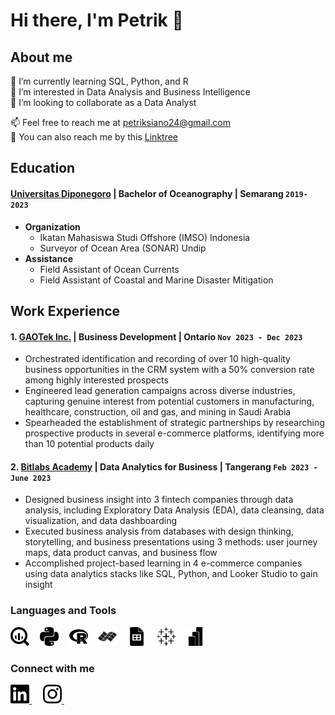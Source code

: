 # Hi there, I'm Petrik 👋
## About me
🌱 I’m currently learning SQL, Python, and R  
👀 I’m interested in Data Analysis and Business Intelligence  
👯 I’m looking to collaborate as a Data Analyst  
>
📫 Feel free to reach me at [petriksiano24@gmail.com](mailto:petriksiano24.com)    
🐾 You can also reach me by this [Linktree](https://linktr.ee/petriksiano)

## Education
#### [Universitas Diponegoro](https://www.undip.ac.id) | Bachelor of Oceanography | Semarang `2019-2023`
   - **Organization**  
     - Ikatan Mahasiswa Studi Offshore (IMSO) Indonesia  
     - Surveyor of Ocean Area (SONAR) Undip  
   - **Assistance**  
     - Field Assistant of Ocean Currents  
     - Field Assistant of Coastal and Marine Disaster Mitigation

## Work Experience
#### 1. [GAOTek Inc.](https://www.gaotek.com) | Business Development | Ontario `Nov 2023 - Dec 2023`
   - Orchestrated identification and recording of over 10 high-quality business opportunities in the CRM system with a 50% conversion rate among highly interested prospects
   - Engineered lead generation campaigns across diverse industries, capturing genuine interest from potential customers in manufacturing, healthcare, construction, oil and gas, and mining in Saudi Arabia
   - Spearheaded the establishment of strategic partnerships by researching prospective products in several e-commerce platforms, identifying more than 10 potential products daily

#### 2. [Bitlabs Academy](https://academy.bitlabs.id) | Data Analytics for Business | Tangerang `Feb 2023 - June 2023` 
   - Designed business insight into 3 fintech companies through data analysis, including Exploratory Data Analysis (EDA), data cleansing, data visualization, and data dashboarding
   - Executed business analysis from databases with design thinking, storytelling, and business presentations using 3 methods: user journey maps, data product canvas, and business flow
   - Accomplished project-based learning in 4 e-commerce companies using data analytics stacks like SQL, Python, and Looker Studio to gain insight

### Languages and Tools

<img src="./img/googlebigquery.svg" width="30px" title="Google Bigquery" style="padding-right:5px"> &nbsp;
<img src="./img/python.svg" width="30px" title="Python" style="padding-right:5px"> &nbsp;
<img src="./img/r.svg" width="30px" title="R" style="padding-right:5px"> &nbsp;
<img src="./img/idl.svg" width="30px" title="IDL" style="padding-right:5px"> &nbsp;
<img src="./img/googlesheets.svg" width="30px" title="Google Spreadsheets" style="padding-right:5px"> &nbsp;
<img src="./img/tableau.svg" width="30px" title="Tableau" style="padding-right:5px"> &nbsp;
<img src="./img/powerbi.svg" width="30px" title="Microsoft Power BI" style="padding-right:5px"> &nbsp;


### Connect with me
<a href="https://linkedin.com/in/petriksiano" style="padding-right:10px"> 
   <img src="./img/linkedin.svg" width="30px" title="LinkedIn">
</a> &nbsp;
<a href="https://instagram.com/petriksiano" style="padding-right:10px">
   <img src="./img/instagram.svg" width="30px" title="Instagram"> 
</a> &nbsp;
<a href="https://github.com/strigoimort style="padding-right:10px"" 
   <img src="./img/github.svg" width="30px" title="GitHub"> 
</a> &nbsp;
<br>
<br>



